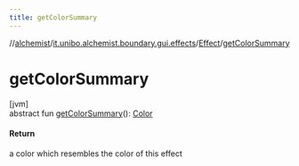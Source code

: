 ```yaml
---
title: getColorSummary
---
```

//[alchemist](../../../index.html)/[it.unibo.alchemist.boundary.gui.effects](../index.html)/[Effect](index.html)/[getColorSummary](get-color-summary.html)



# getColorSummary



[jvm]\
abstract fun [getColorSummary](get-color-summary.html)(): [Color](https://docs.oracle.com/javase/8/docs/api/java/awt/Color.html)



#### Return



a color which resembles the color of this effect




